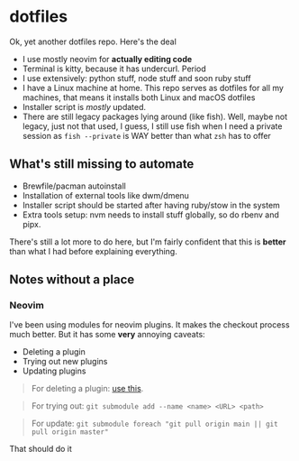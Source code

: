 # dotfiles

Ok, yet another dotfiles repo. Here's the deal

- I use mostly neovim for **actually editing code**
- Terminal is kitty, because it has undercurl. Period
- I use extensively: python stuff, node stuff and soon ruby stuff
- I have a Linux machine at home. This repo serves as dotfiles for all my
machines, that means it installs both Linux and macOS dotfiles
- Installer script is *mostly* updated.
- There are still legacy packages lying around (like fish). Well, maybe not
legacy, just not that used, I guess, I still use fish when I need a private
session as `fish --private` is WAY better than what `zsh` has to offer

## What's still missing to automate

- Brewfile/pacman autoinstall
- Installation of external tools like dwm/dmenu
- Installer script should be started after having ruby/stow in the system
- Extra tools setup: nvm needs to install stuff globally, so do rbenv and pipx.

There's still a lot more to do here, but I'm fairly confident that this is
**better** than what I had before explaining everything.

## Notes without a place

### Neovim

I've been using modules for neovim plugins. It makes the checkout process much
better. But it has some **very** annoying caveats:

- Deleting a plugin
- Trying out new plugins
- Updating plugins

> For deleting a plugin: [use this](https://stackoverflow.com/a/36593218).

> For trying out: `git submodule add --name <name> <URL> <path>`

> For update: `git submodule foreach "git pull origin main || git pull origin master"`

That should do it
